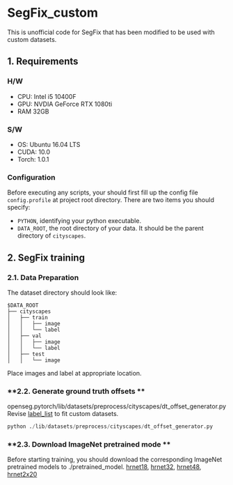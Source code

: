 # SegFix_custom
This is unofficial code for SegFix that has been modified to be used with custom datasets.

##  **1. Requirements**
### **H/W**
* CPU: Intel i5 10400F
* GPU: NVDIA GeForce RTX 1080ti
* RAM 32GB

### **S/W**
* OS: Ubuntu 16.04 LTS
* CUDA: 10.0
* Torch: 1.0.1

### **Configuration**
Before executing any scripts, your should first fill up the config file `config.profile` at project root directory. There are two items you should specify:
 + `PYTHON`, identifying your python executable.
 + `DATA_ROOT`, the root directory of your data. It should be the parent directory of `cityscapes`.

## **2. SegFix training**

### **2.1. Data Preparation**  
The dataset directory should look like:  
```
$DATA_ROOT
├── cityscapes
│   ├── train
│   │   ├── image
│   │   └── label
│   ├── val
│   │   ├── image
│   │   └── label
│   ├── test
│   │   └── image
```
Place images and label at appropriate location.

### **2.2. Generate ground truth offsets **
openseg.pytorch/lib/datasets/preprocess/cityscapes/dt_offset_generator.py  
Revise [label_list](https://github.com/openseg-group/openseg.pytorch/blob/aefc75517b09068d7131a69420bc5f66cb41f0ee/lib/datasets/preprocess/cityscapes/dt_offset_generator.py#L47) to fit custom datasets.  
```python
python ./lib/datasets/preprocess/cityscapes/dt_offset_generator.py
```

### **2.3. Download ImageNet pretrained mode **
Before starting training, you should download the corresponding ImageNet pretrained models to ./pretrained_model.
[hrnet18](https://github.com/hsfzxjy/models.storage/releases/download/openseg-pytorch-pretrained/hrnetv2_w18_imagenet_pretrained.pth), [hrnet32](https://github.com/hsfzxjy/models.storage/releases/download/openseg-pytorch-pretrained/hrnetv2_w32_imagenet_pretrained.pth), [hrnet48](https://github.com/hsfzxjy/models.storage/releases/download/openseg-pytorch-pretrained/hrnetv2_w48_imagenet_pretrained.pth), [hrnet2x20](https://github.com/hsfzxjy/models.storage/releases/download/openseg-pytorch-pretrained/hr_rnet_bt_w20_imagenet_pretrained.pth)
